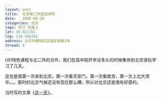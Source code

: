 ```yaml
---
layout: post
title:  北京第二外国语学院
date:   2005-09-28
categories: 北京
tags: 学习 在路上
lat: 39.921761
lng: 116.568792
address: 北京市朝阳区定福庄南里1号
thread: 5
---
```


UEI特色课程与北二外的合作，我们在高中刚开学没多久的时候集体到北京游玩学习了几天。

这也是我第一次来到北京。第一次看天安门，第一次看故宫，第一次上北大清华。。。那时的北京气候还没有现在那么糟，所以对北京还是很有好感的。

当时写的文章《<a href="http://user.qzone.qq.com/2539929/blog/1213228538" target="_blank">这一天</a>》。